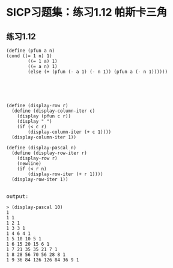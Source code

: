 # SICP习题集：练习1.12 帕斯卡三角

## 练习1.12
<pre><code>(define (pfun a n)
(cond ((= 1 n) 1)
		((= 1 a) 1)
		((= a n) 1)
		(else (+ (pfun (- a 1) (- n 1)) (pfun a (- n 1))))))</code><pre>



<pre><code>(define (display-row r)
  (define (display-column-iter c)
    (display (pfun c r))
    (display " ")
    (if (< c r)
        (display-column-iter (+ c 1))))
  (display-column-iter 1))

(define (display-pascal n)
  (define (display-row-iter r)
    (display-row r)
    (newline)
    (if (< r n)
        (display-row-iter (+ r 1))))
  (display-row-iter 1))</code><pre>

output:
<pre><code>> (display-pascal 10)
1 
1 1 
1 2 1 
1 3 3 1 
1 4 6 4 1 
1 5 10 10 5 1 
1 6 15 20 15 6 1 
1 7 21 35 35 21 7 1 
1 8 28 56 70 56 28 8 1 
1 9 36 84 126 126 84 36 9 1
</code></pre>